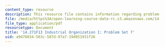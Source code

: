 ```yaml
---
content_type: resource
description: This resource file contains information regarding problem set 7.
file: /media/https%3A/open-learning-course-data-rc.s3.amazonaws.com/14-271-industrial-organization-i-fall-2013/a9476034563c587d97a719d951931f26_MIT14_271F13_probset7.pdf
file_type: application/pdf
resourcetype: Document
title: '14.271F13 Industrial Organization I: Problem Set 7'
uid: a9476034-563c-587d-97a7-19d951931f26
---
```

